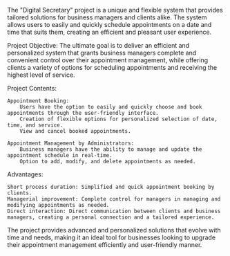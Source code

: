 The "Digital Secretary" project is a unique and flexible system that provides tailored solutions for business managers and clients alike. The system allows users to easily and quickly schedule appointments on a date and time that suits them, creating an efficient and pleasant user experience.

Project Objective:
The ultimate goal is to deliver an efficient and personalized system that grants business managers complete and convenient control over their appointment management, while offering clients a variety of options for scheduling appointments and receiving the highest level of service.

Project Contents:

    Appointment Booking:
        Users have the option to easily and quickly choose and book appointments through the user-friendly interface.
        Creation of flexible options for personalized selection of date, time, and service.
        View and cancel booked appointments.

    Appointment Management by Administrators:
        Business managers have the ability to manage and update the appointment schedule in real-time.
        Option to add, modify, and delete appointments as needed.

Advantages:

    Short process duration: Simplified and quick appointment booking by clients.
    Managerial improvement: Complete control for managers in managing and modifying appointments as needed.
    Direct interaction: Direct communication between clients and business managers, creating a personal connection and a tailored experience.

The project provides advanced and personalized solutions that evolve with time and needs, making it an ideal tool for businesses looking to upgrade their appointment management efficiently and user-friendly manner.
